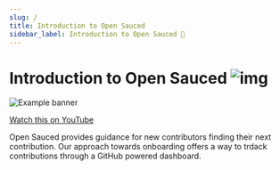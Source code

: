 ```yaml
---
slug: /
title: Introduction to Open Sauced
sidebar_label: Introduction to Open Sauced 🍕
---
```


# Introduction to Open Sauced ![img](../static/favicon.ico)

![Example banner](../static/img/what-is-opensauced.png)

[Watch this on YouTube](https://www.youtube.com/watch?v=CKbTdYZAvSM&list=PLHyZ0Wz_A44XSYlBAfO2nBqoYaJJ5fdu5)

Open Sauced provides guidance for new contributors finding their next contribution. Our approach towards onboarding offers a way to trdack contributions through a GitHub powered dashboard.
